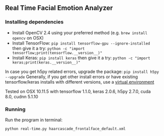 ## Real Time Facial Emotion Analyzer ##

### Installing dependencies ###

* Install OpenCV 2.4 using your preferred method (e.g. `brew install opencv` on OSX)
* Install TensorFlow: `pip install tensorflow-gpu --ignore-installed` then give it a try: `python -c "import tensorflow;print(tensorflow.__version__)"`
* Install Keras: `pip install keras` then give it a try: `python -c "import keras;print(keras.__version__)"`

In case you get h5py related errors, upgrade the package: `pip install h5py --upgrade`
Generally, if you get other install errors or have existing tensorflow/keras installs with different versions, use a [virtual environment](docs.python-guide.org/en/latest/dev/virtualenvs/)

Tested on OSX 10.11.5 with tensorflow 1.1.0, keras 2.0.6, h5py 2.7.0, cuda 8.0, cudnn 5.1.10

### Running ###

Run the program in terminal:
```
python real-time.py haarcascade_frontalface_default.xml
```